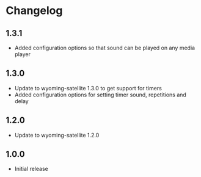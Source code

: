 # Changelog

## 1.3.1

- Added configuration options so that sound can be played on any media player

## 1.3.0

- Update to wyoming-satellite 1.3.0 to get support for timers
- Added configuration options for setting timer sound, repetitions and delay

## 1.2.0

- Update to wyoming-satellite 1.2.0

## 1.0.0

- Initial release


